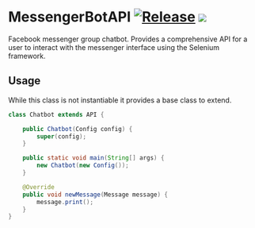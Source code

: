 # MessengerBotAPI [![Release](https://jitpack.io/v/hollandjake/MessengerBotAPI.svg)](https://jitpack.io/#hollandjake/MessengerBotAPI) [![](https://jitci.com/gh/hollandjake/MessengerBotAPI/svg)](https://jitci.com/gh/hollandjake/MessengerBotAPI)

Facebook messenger group chatbot. Provides a comprehensive API for a user to interact with the messenger interface using the Selenium framework.

## Usage
While this class is not instantiable it provides a base class to extend.

```java
class Chatbot extends API {

	public Chatbot(Config config) {
		super(config);
	}

	public static void main(String[] args) {
		new Chatbot(new Config());
	}

	@Override
	public void newMessage(Message message) {
		message.print();
	}
}
```